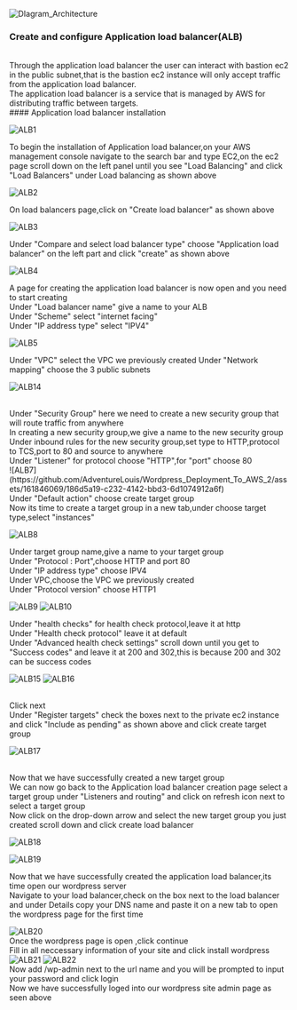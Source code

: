 
![DIagram_Architecture](https://github.com/AdventureLouis/Wordpress_Deployment_To_AWS_2/assets/161846069/4d507402-aac6-4234-bb14-6a8867e7bc06)
<br>
### Create and configure Application load balancer(ALB)
<br>
Through the application load balancer the user can interact with bastion ec2 in the public subnet,that is the bastion ec2 instance will only accept traffic from the application load balancer.
<br>
The application load balancer is a service that is managed by AWS for distributing traffic between targets.
<br>
#### Application load balancer installation
<br>

![ALB1](https://github.com/AdventureLouis/Wordpress_Deployment_To_AWS_2/assets/161846069/69923327-bd7e-4630-badd-7726f7805624)

To begin the installation of Application load balancer,on your AWS management console navigate to the search bar and type EC2,on the ec2 page scroll down on the left panel until you see
"Load Balancing" and click "Load Balancers" under Load balancing as shown above
<br>

![ALB2](https://github.com/AdventureLouis/Wordpress_Deployment_To_AWS_2/assets/161846069/2bbc42f7-05f9-4a8d-abd2-6626bdb85c49)

On load balancers page,click on "Create load balancer" as shown above
<br>

![ALB3](https://github.com/AdventureLouis/Wordpress_Deployment_To_AWS_2/assets/161846069/efb2fde9-14d8-46fa-a4a0-836145853245)

Under "Compare and select load balancer type" choose "Application load balancer"  on the left part and click "create" as shown above
<br>

![ALB4](https://github.com/AdventureLouis/Wordpress_Deployment_To_AWS_2/assets/161846069/935c86a3-a1d4-458b-b16b-1ef3cc9c0b44)


A page for creating the application load balancer is now open and you need to start creating
<br>
Under "Load balancer name" give a name to your ALB
<br>
Under "Scheme" select "internet facing"
<br>
Under "IP address type" select "IPV4"
<br>

![ALB5](https://github.com/AdventureLouis/Wordpress_Deployment_To_AWS_2/assets/161846069/95864426-7541-4871-a82a-dd431ef26d5c)

Under "VPC" select the VPC we previously created
Under "Network mapping" choose the 3 public subnets
<br>

![ALB14](https://github.com/AdventureLouis/Wordpress_Deployment_To_AWS_2/assets/161846069/25092f82-090c-4de8-94f2-c7da4c638e2f)

<br>
Under "Security Group" here we need to create a new security group that will route traffic from anywhere
<br>
In creating a new security group,we give a name to the new security group
<br>
Under inbound rules for the new security group,set type to HTTP,protocol to TCS,port to 80  and source to anywhere
<br>
Under "Listener" for protocol choose "HTTP",for "port" choose 80
<br>
![ALB7](https://github.com/AdventureLouis/Wordpress_Deployment_To_AWS_2/assets/161846069/186d5a19-c232-4142-bbd3-6d1074912a6f)
<br>
Under "Default action" choose create target group
<br>
Now its time to create a target group in a new tab,under choose target type,select "instances"
<br>

![ALB8](https://github.com/AdventureLouis/Wordpress_Deployment_To_AWS_2/assets/161846069/c692e5a8-3f9c-4751-8b9d-c696e4af10ae)

Under target group name,give a name to your target group
<br>
Under "Protocol : Port",choose HTTP and port 80
<br>
Under "IP address type" choose IPV4 
<br>
Under VPC,choose the VPC we previously created
<br>
Under "Protocol version" choose HTTP1
<br>

![ALB9](https://github.com/AdventureLouis/Wordpress_Deployment_To_AWS_2/assets/161846069/4f4e8eaa-b359-4720-9088-197a807db271)
![ALB10](https://github.com/AdventureLouis/Wordpress_Deployment_To_AWS_2/assets/161846069/b145490e-239f-423a-a778-e8af8f83ff87)

Under "health checks" for health check protocol,leave it at http
<br>
Under "Health check protocol" leave it at default
<br>
Under "Advanced health check settings" scroll down until you get to "Success codes" and leave it at 200 and 302,this is because 200 and 302 can be success codes
<br>

![ALB15](https://github.com/AdventureLouis/Wordpress_Deployment_To_AWS_2/assets/161846069/5910929f-dab7-41f7-959f-1731110f3dd7)
![ALB16](https://github.com/AdventureLouis/Wordpress_Deployment_To_AWS_2/assets/161846069/96630ddf-a86d-4ce5-9de8-e18014465338)

<br>
Click next
<br>
Under "Register targets" check the boxes next to the private ec2  instance and click "Include as pending" as shown above and click create target group

![ALB17](https://github.com/AdventureLouis/Wordpress_Deployment_To_AWS_2/assets/161846069/633e8d63-01f7-4a3c-8427-e30613f96ef1)

<br>
Now that we have successfully created a new target group
<br>
We can now go back to the Application load balancer creation page select a target group under "Listeners and routing" and click on refresh icon next to select a target group
<br>
Now click on the drop-down arrow and select the new target group you just created scroll down and click create load balancer

![ALB18](https://github.com/AdventureLouis/Wordpress_Deployment_To_AWS_2/assets/161846069/e37761e2-e2e7-497d-a963-602c7c718010)

![ALB19](https://github.com/AdventureLouis/Wordpress_Deployment_To_AWS_2/assets/161846069/6093be8c-12f2-43de-8345-16c7affd83fb)

Now that we have successfully created the application load balancer,its time open our wordpress server
<br>
Navigate to your load balancer,check on the box next to the load balancer and under Details copy your DNS name and paste it on a new tab
to open the wordpress page for the first time
<br>

![ALB20](https://github.com/AdventureLouis/Wordpress_Deployment_To_AWS_2/assets/161846069/54f0e455-484a-48b6-bf92-e1da87e1c73c)
<br>
Once the wordpress page is open ,click  continue
<br>
Fill in all neccessary information of your site and click install wordpress
<br>
![ALB21](https://github.com/AdventureLouis/Wordpress_Deployment_To_AWS_2/assets/161846069/2822b1e9-bbec-4530-a43e-4821a0103d8c)
![ALB22](https://github.com/AdventureLouis/Wordpress_Deployment_To_AWS_2/assets/161846069/bbdf711d-d515-4500-9abd-e046258311ec)
<br>
Now add /wp-admin next to the url name and you will be prompted to input your password and click login
<br>
Now we have successfully loged into our wordpress site admin page as seen above
